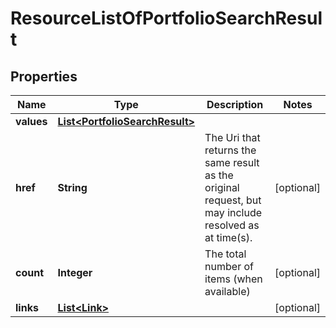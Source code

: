
# ResourceListOfPortfolioSearchResult

## Properties
Name | Type | Description | Notes
------------ | ------------- | ------------- | -------------
**values** | [**List&lt;PortfolioSearchResult&gt;**](PortfolioSearchResult.md) |  | 
**href** | **String** | The Uri that returns the same result as the original request,  but may include resolved as at time(s). |  [optional]
**count** | **Integer** | The total number of items (when available) |  [optional]
**links** | [**List&lt;Link&gt;**](Link.md) |  |  [optional]




